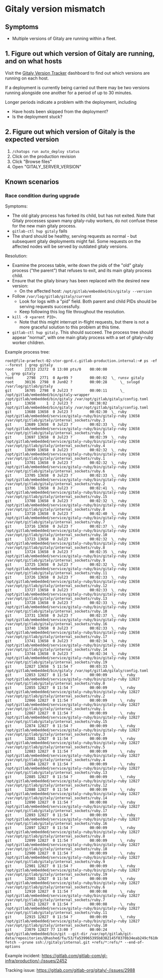 # Gitaly version mismatch

## Symptoms

* Multiple versions of Gitaly are running within a fleet.

## 1. Figure out which version of Gitaly are running, and on what hosts

Visit the [Gitaly Version Tracker](https://dashboards.gitlab.net/dashboard/db/gitaly-version-tracker?orgId=1&var-environment=gprd)
dashboard to find out which versions are running on each host.

If a deployment is currently being carried out there may be two versions running alongside
one another for a period of up to 30 minutes.

Longer periods indicate a problem with the deployment, including

* Have hosts been skipped from the deployment?
* Is the deployment stuck?

## 2. Figure out which version of Gitaly is the expected version

1. `/chatops run auto_deploy status`
1. Click on the production revision
1. Click "Browse files"
1. Open "GITALY_SERVER_VERSION"

## Known scenarios

### Race condition during upgrade

Symptoms:

* The old gitaly process has forked its child, but has not exited. Note that
  Gitaly processes spawn many gitaly-ruby workers, do not confuse these for the
  new main gitaly process.
* `gitlab-ctl hup gitaly` fails
* The shard should be healthy, serving requests as normal - but subsequent
  gitaly deployments might fail. Some requests on the affected nodes will be
  served by outdated gitaly versions.

Resolution:

* Examine the process table, write down the pids of the "old" gitaly process
  ("the parent") that refuses to exit, and its main gitaly process child.
* Ensure that the gitaly binary has been replaced with the desired new version:
   * On the affected host: `/opt/gitlab/embedded/bin/gitaly --version`
* Follow `/var/log/gitlab/gitaly/current`
   * Look for logs with a "pid" field. Both parent and child PIDs should be
     serving requests successfully.
   * Keep following this log file throughout the resolution.
* `kill -9 <parent PID>`.
   * Note that this might interrupt in-flight requests, but there is not a more
     graceful solution to this problem at this time.
* `gitlab-ctl hup gitaly`. This should succeed. The process tree should appear
  "normal", with one main gitaly process with a set of gitaly-ruby worker
  children.

Example process tree:

```
root@file-praefect-02-stor-gprd.c.gitlab-production.internal:~# ps -ef --forest | grep gitaly
root     23333 23272  0 13:00 pts/0    00:00:00                      \_ grep gitaly
root      2798  2771  0 Apr09 ?        00:00:02  \_ runsv gitaly
root     30136  2798  0 Jun02 ?        00:00:28      \_ svlogd /var/log/gitlab/gitaly
git      16705  2798  0 Jul23 ?        00:00:11      \_ /opt/gitlab/embedded/bin/gitaly-wrapper /opt/gitlab/embedded/bin/gitaly /var/opt/gitlab/gitaly/config.toml
git      13658     1  2 Jul23 ?        00:38:02 /opt/gitlab/embedded/bin/gitaly /var/opt/gitlab/gitaly/config.toml
git      13688 13658  0 Jul23 ?        00:02:30  \_ ruby /opt/gitlab/embedded/service/gitaly-ruby/bin/gitaly-ruby 13658 /var/opt/gitlab/gitaly/internal_sockets/ruby.3
git      13689 13658  0 Jul23 ?        00:02:33  \_ ruby /opt/gitlab/embedded/service/gitaly-ruby/bin/gitaly-ruby 13658 /var/opt/gitlab/gitaly/internal_sockets/ruby.5
git      13697 13658  0 Jul23 ?        00:02:39  \_ ruby /opt/gitlab/embedded/service/gitaly-ruby/bin/gitaly-ruby 13658 /var/opt/gitlab/gitaly/internal_sockets/ruby.4
git      13699 13658  0 Jul23 ?        00:02:32  \_ ruby /opt/gitlab/embedded/service/gitaly-ruby/bin/gitaly-ruby 13658 /var/opt/gitlab/gitaly/internal_sockets/ruby.1
git      13701 13658  0 Jul23 ?        00:02:32  \_ ruby /opt/gitlab/embedded/service/gitaly-ruby/bin/gitaly-ruby 13658 /var/opt/gitlab/gitaly/internal_sockets/ruby.6
git      13705 13658  0 Jul23 ?        00:02:33  \_ ruby /opt/gitlab/embedded/service/gitaly-ruby/bin/gitaly-ruby 13658 /var/opt/gitlab/gitaly/internal_sockets/ruby.2
git      13706 13658  0 Jul23 ?        00:02:41  \_ ruby /opt/gitlab/embedded/service/gitaly-ruby/bin/gitaly-ruby 13658 /var/opt/gitlab/gitaly/internal_sockets/ruby.15
git      13708 13658  0 Jul23 ?        00:02:32  \_ ruby /opt/gitlab/embedded/service/gitaly-ruby/bin/gitaly-ruby 13658 /var/opt/gitlab/gitaly/internal_sockets/ruby.0
git      13710 13658  0 Jul23 ?        00:02:40  \_ ruby /opt/gitlab/embedded/service/gitaly-ruby/bin/gitaly-ruby 13658 /var/opt/gitlab/gitaly/internal_sockets/ruby.7
git      13716 13658  0 Jul23 ?        00:02:37  \_ ruby /opt/gitlab/embedded/service/gitaly-ruby/bin/gitaly-ruby 13658 /var/opt/gitlab/gitaly/internal_sockets/ruby.10
git      13723 13658  0 Jul23 ?        00:02:32  \_ ruby /opt/gitlab/embedded/service/gitaly-ruby/bin/gitaly-ruby 13658 /var/opt/gitlab/gitaly/internal_sockets/ruby.8
git      13724 13658  0 Jul23 ?        00:02:35  \_ ruby /opt/gitlab/embedded/service/gitaly-ruby/bin/gitaly-ruby 13658 /var/opt/gitlab/gitaly/internal_sockets/ruby.9
git      13725 13658  0 Jul23 ?        00:02:32  \_ ruby /opt/gitlab/embedded/service/gitaly-ruby/bin/gitaly-ruby 13658 /var/opt/gitlab/gitaly/internal_sockets/ruby.11
git      13726 13658  0 Jul23 ?        00:02:33  \_ ruby /opt/gitlab/embedded/service/gitaly-ruby/bin/gitaly-ruby 13658 /var/opt/gitlab/gitaly/internal_sockets/ruby.12
git      13727 13658  0 Jul23 ?        00:02:33  \_ ruby /opt/gitlab/embedded/service/gitaly-ruby/bin/gitaly-ruby 13658 /var/opt/gitlab/gitaly/internal_sockets/ruby.13
git      13728 13658  0 Jul23 ?        00:02:33  \_ ruby /opt/gitlab/embedded/service/gitaly-ruby/bin/gitaly-ruby 13658 /var/opt/gitlab/gitaly/internal_sockets/ruby.18
git      13731 13658  0 Jul23 ?        00:02:37  \_ ruby /opt/gitlab/embedded/service/gitaly-ruby/bin/gitaly-ruby 13658 /var/opt/gitlab/gitaly/internal_sockets/ruby.16
git      13740 13658  0 Jul23 ?        00:02:33  \_ ruby /opt/gitlab/embedded/service/gitaly-ruby/bin/gitaly-ruby 13658 /var/opt/gitlab/gitaly/internal_sockets/ruby.17
git      13741 13658  0 Jul23 ?        00:02:34  \_ ruby /opt/gitlab/embedded/service/gitaly-ruby/bin/gitaly-ruby 13658 /var/opt/gitlab/gitaly/internal_sockets/ruby.14
git      13744 13658  0 Jul23 ?        00:02:34  \_ ruby /opt/gitlab/embedded/service/gitaly-ruby/bin/gitaly-ruby 13658 /var/opt/gitlab/gitaly/internal_sockets/ruby.19
git      12827 13658  5 11:54 ?        00:03:33  \_ /opt/gitlab/embedded/bin/gitaly /var/opt/gitlab/gitaly/config.toml
git      12853 12827  0 11:54 ?        00:00:09      \_ ruby /opt/gitlab/embedded/service/gitaly-ruby/bin/gitaly-ruby 12827 /var/opt/gitlab/gitaly/internal_sockets/ruby.0
git      12855 12827  0 11:54 ?        00:00:09      \_ ruby /opt/gitlab/embedded/service/gitaly-ruby/bin/gitaly-ruby 12827 /var/opt/gitlab/gitaly/internal_sockets/ruby.2
git      12866 12827  0 11:54 ?        00:00:09      \_ ruby /opt/gitlab/embedded/service/gitaly-ruby/bin/gitaly-ruby 12827 /var/opt/gitlab/gitaly/internal_sockets/ruby.1
git      12867 12827  0 11:54 ?        00:00:09      \_ ruby /opt/gitlab/embedded/service/gitaly-ruby/bin/gitaly-ruby 12827 /var/opt/gitlab/gitaly/internal_sockets/ruby.15
git      12874 12827  0 11:54 ?        00:00:09      \_ ruby /opt/gitlab/embedded/service/gitaly-ruby/bin/gitaly-ruby 12827 /var/opt/gitlab/gitaly/internal_sockets/ruby.3
git      12881 12827  0 11:54 ?        00:00:09      \_ ruby /opt/gitlab/embedded/service/gitaly-ruby/bin/gitaly-ruby 12827 /var/opt/gitlab/gitaly/internal_sockets/ruby.5
git      12883 12827  0 11:54 ?        00:00:09      \_ ruby /opt/gitlab/embedded/service/gitaly-ruby/bin/gitaly-ruby 12827 /var/opt/gitlab/gitaly/internal_sockets/ruby.4
git      12884 12827  0 11:54 ?        00:00:09      \_ ruby /opt/gitlab/embedded/service/gitaly-ruby/bin/gitaly-ruby 12827 /var/opt/gitlab/gitaly/internal_sockets/ruby.13
git      12885 12827  0 11:54 ?        00:00:09      \_ ruby /opt/gitlab/embedded/service/gitaly-ruby/bin/gitaly-ruby 12827 /var/opt/gitlab/gitaly/internal_sockets/ruby.12
git      12888 12827  0 11:54 ?        00:00:09      \_ ruby /opt/gitlab/embedded/service/gitaly-ruby/bin/gitaly-ruby 12827 /var/opt/gitlab/gitaly/internal_sockets/ruby.14
git      12890 12827  0 11:54 ?        00:00:08      \_ ruby /opt/gitlab/embedded/service/gitaly-ruby/bin/gitaly-ruby 12827 /var/opt/gitlab/gitaly/internal_sockets/ruby.17
git      12893 12827  0 11:54 ?        00:00:09      \_ ruby /opt/gitlab/embedded/service/gitaly-ruby/bin/gitaly-ruby 12827 /var/opt/gitlab/gitaly/internal_sockets/ruby.16
git      12897 12827  0 11:54 ?        00:00:09      \_ ruby /opt/gitlab/embedded/service/gitaly-ruby/bin/gitaly-ruby 12827 /var/opt/gitlab/gitaly/internal_sockets/ruby.8
git      12899 12827  0 11:54 ?        00:00:09      \_ ruby /opt/gitlab/embedded/service/gitaly-ruby/bin/gitaly-ruby 12827 /var/opt/gitlab/gitaly/internal_sockets/ruby.18
git      12900 12827  0 11:54 ?        00:00:09      \_ ruby /opt/gitlab/embedded/service/gitaly-ruby/bin/gitaly-ruby 12827 /var/opt/gitlab/gitaly/internal_sockets/ruby.9
git      12901 12827  0 11:54 ?        00:00:09      \_ ruby /opt/gitlab/embedded/service/gitaly-ruby/bin/gitaly-ruby 12827 /var/opt/gitlab/gitaly/internal_sockets/ruby.19
git      12903 12827  0 11:54 ?        00:00:09      \_ ruby /opt/gitlab/embedded/service/gitaly-ruby/bin/gitaly-ruby 12827 /var/opt/gitlab/gitaly/internal_sockets/ruby.6
git      12910 12827  0 11:54 ?        00:00:08      \_ ruby /opt/gitlab/embedded/service/gitaly-ruby/bin/gitaly-ruby 12827 /var/opt/gitlab/gitaly/internal_sockets/ruby.7
git      12912 12827  0 11:54 ?        00:00:08      \_ ruby /opt/gitlab/embedded/service/gitaly-ruby/bin/gitaly-ruby 12827 /var/opt/gitlab/gitaly/internal_sockets/ruby.11
git      12915 12827  0 11:54 ?        00:00:09      \_ ruby /opt/gitlab/embedded/service/gitaly-ruby/bin/gitaly-ruby 12827 /var/opt/gitlab/gitaly/internal_sockets/ruby.10
git      23079 12827 77 13:00 ?        00:00:24      \_ /opt/gitlab/embedded/bin/git --git-dir /var/opt/gitlab/git-data/repositories/@hashed/fa/53/fa539965395b8382145f8370b34eab249cf610d2d6f2943c95b9b9d08a63d4a3.git fetch --prune ssh://gitaly/internal.git +refs/*:refs/* --end-of-options
```

Example incident: https://gitlab.com/gitlab-com/gl-infra/production/-/issues/2452

Tracking issue: https://gitlab.com/gitlab-org/gitaly/-/issues/2988
